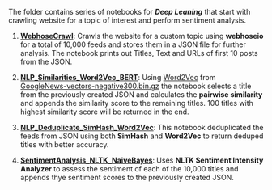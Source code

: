 The folder contains series of notebooks for __*Deep Leaning*__ that start with crawling website for a topic of interest and perform sentiment analysis.

  1) __[WebhoseCrawl](https://github.com/Mahesh78/DeepLearning/blob/master/DeepLearing1/1_WebhoseCrawl.md)__: Crawls the website for a custom topic using __webhoseio__ for a total of 10,000 feeds and stores them in a JSON file for further analysis. The notebook prints out Titles, Text and URLs of first 10 posts from the JSON.
  
  2) __[NLP_Similarities_Word2Vec_BERT](https://github.com/Mahesh78/DeepLearning/blob/master/DeepLearing1/2_NLP_Similarities_Word2Vec_BERT.md)__: Using [Word2Vec](http://mccormickml.com/2016/04/12/googles-pretrained-word2vec-model-in-python/) from [GoogleNews-vectors-negative300.bin.gz](https://github.com/mmihaltz/word2vec-GoogleNews-vectors) the notebook selects a title from the previously created JSON and calculates the __pairwise similarity__ and appends the similarity score to the remaining titles. 100 titles with highest similarity score will be returned in the end.
  
  3) __[NLP_Deduplicate_SimHash_Word2Vec](https://github.com/Mahesh78/DeepLearning/blob/master/DeepLearing1/3_NLP_Deduplicate_SimHash_Word2Vec.md)__: This notebook deduplicated the feeds from JSON using both __SimHash__ and __Word2Vec__ to return deduped titles with better accuracy.
  
  4) __[SentimentAnalysis_NLTK_NaiveBayes](https://github.com/Mahesh78/DeepLearning/blob/master/DeepLearing1/4_SentimentAnalysis_NLTK_NaiveBayes.md)__: Uses __NLTK Sentiment Intensity Analyzer__ to assess the sentiment of each of the 10,000 titles and appends thye sentiment scores to the previously created JSON.
